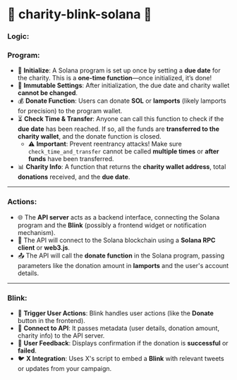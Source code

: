 # 🐾 charity-blink-solana 🐾

### Logic: 

### Program:
* 📝 **Initialize**: A Solana program is set up once by setting a **due date** for the charity. This is a **one-time function**—once initialized, it’s done!
* 🛑 **Immutable Settings**: After initialization, the due date and charity wallet **cannot be changed**.
* 💰 **Donate Function**: Users can donate **SOL** or **lamports** (likely lamports for precision) to the program wallet.
* ⏳ **Check Time & Transfer**: Anyone can call this function to check if the **due date** has been reached. If so, all the funds are **transferred to the charity wallet**, and the donate function is closed. 
  * ⚠️ **Important**: Prevent reentrancy attacks! Make sure `check_time_and_transfer` cannot be called **multiple times** or **after funds** have been transferred.
* 📊 **Charity Info**: A function that returns the **charity wallet address**, total **donations** received, and the **due date**.

---

### Actions:
* 🌐 The **API server** acts as a backend interface, connecting the Solana program and the **Blink** (possibly a frontend widget or notification mechanism).
* 🔗 The API will connect to the Solana blockchain using a **Solana RPC client** or **web3.js**.
* 📤 The API will call the **donate function** in the Solana program, passing parameters like the donation amount in **lamports** and the user's account details.

---

### Blink:
* 🚀 **Trigger User Actions**: Blink handles user actions (like the **Donate** button in the frontend).
* 📡 **Connect to API**: It passes metadata (user details, donation amount, charity info) to the API server.
* 💬 **User Feedback**: Displays confirmation if the donation is **successful** or **failed**.
* 🐦 **X Integration**: Uses X's script to embed a **Blink** with relevant tweets or updates from your campaign.
